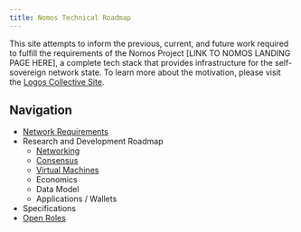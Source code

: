 ```yaml
---
title: Nomos Technical Roadmap
---
```

This site attempts to inform the previous, current, and future work required to fulfill the requirements of the Nomos Project [LINK TO NOMOS LANDING PAGE HERE], a complete tech stack that provides infrastructure for the self-sovereign network state. To learn more about the motivation, please visit the [Logos Collective Site](https://logos.co).

## Navigation
- [Network Requirements](requirements/overview.md)
- Research and Development Roadmap
	- [Networking](roadmap/networking/overview.md)
	- [Consensus](roadmap/consensus/overview.md)
	- [Virtual Machines](roadmap/virtual-machines/overview.md)
	- Economics
	- Data Model
	- Applications / Wallets
- Specifications
- [Open Roles](tags/role)

